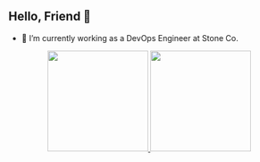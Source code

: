 ## Hello, Friend 🤖

- 🔭 I’m currently working as a DevOps Engineer at Stone Co.

<div align="center">
  <a href="https://github.com/sandesvitor">
  <img height="180em" src="https://github-readme-stats.vercel.app/api?username=sandesvitor&show_icons=true&theme=dracula&include_all_commits=true&count_private=true"/>
  <img height="180em" src="https://github-readme-stats.vercel.app/api/top-langs/?username=sandesvitor&layout=compact&langs_count=7&theme=dracula"/>
</div>